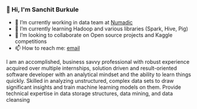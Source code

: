 ### 👋 Hi, I'm Sanchit Burkule
- 🔭 I’m currently working in data team at [Numadic](https://numadic.com/)
- 🌱 I’m currently learning Hadoop and various libraries (Spark, Hive, Pig)
- 👯 I’m looking to collaborate on Open source projects and Kaggle competitions
- 📫 How to reach me: [email](mailto:sanchitburkule@gmail.com)

I am an accomplished, business savvy professional with robust experience acquired over multiple internships, solution driven and result-oriented software developer with an analytical mindset and the ability to learn things quickly. Skilled in analyzing unstructured, complex data sets to draw significant insights and train machine learning models on them. Provide technical expertise in data storage structures, data mining, and data cleansing

